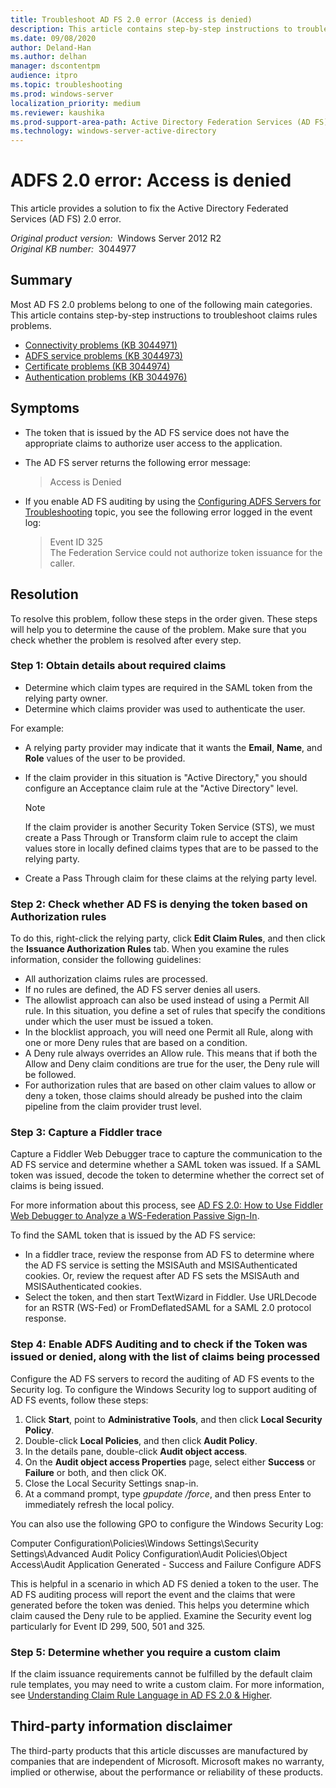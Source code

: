 ```yaml
---
title: Troubleshoot AD FS 2.0 error (Access is denied)
description: This article contains step-by-step instructions to troubleshoot claims rules problems.
ms.date: 09/08/2020
author: Deland-Han
ms.author: delhan
manager: dscontentpm
audience: itpro
ms.topic: troubleshooting
ms.prod: windows-server
localization_priority: medium
ms.reviewer: kaushika
ms.prod-support-area-path: Active Directory Federation Services (AD FS)
ms.technology: windows-server-active-directory
---
```

# ADFS 2.0 error: Access is denied

This article provides a solution to fix the Active Directory Federated Services (AD FS) 2.0 error.

_Original product version:_ &nbsp;Windows Server 2012 R2  
_Original KB number:_ &nbsp;3044977

## Summary

Most AD FS 2.0 problems belong to one of the following main categories. This article contains step-by-step instructions to troubleshoot claims rules problems.

- [Connectivity problems (KB 3044971)](this-page-cant-displayed.md)  
- [ADFS service problems (KB 3044973)](adfs-2-service-fails-to-start.md)  
- [Certificate problems (KB 3044974)](adfs-2-certificate-error-build-chain.md)  
- [Authentication problems (KB 3044976)](adfs-error-401-requested-resource-requires-authentication.md)  

## Symptoms

- The token that is issued by the AD FS service does not have the appropriate claims to authorize user access to the application.
- The AD FS server returns the following error message:

    > Access is Denied

- If you enable AD FS auditing by using the [Configuring ADFS Servers for Troubleshooting](/previous-versions/windows/it-pro/windows-server-2003/cc738766(v=ws.10)) topic, you see the following error logged in the event log:

    > Event ID 325  
    > The Federation Service could not authorize token issuance for the caller.

## Resolution

To resolve this problem, follow these steps in the order given. These steps will help you to determine the cause of the problem. Make sure that you check whether the problem is resolved after every step.

### Step 1: Obtain details about required claims

- Determine which claim types are required in the SAML token from the relying party owner.
- Determine which claims provider was used to authenticate the user.

For example:  

- A relying party provider may indicate that it wants the **Email**, **Name**, and **Role**  values of the user to be provided.
- If the claim provider in this situation is "Active Directory," you should configure an Acceptance claim rule at the "Active Directory" level.

    > [!NOTE]
    > If the claim provider is another Security Token Service (STS), we must create a Pass Through or Transform claim rule to accept the claim values store in locally defined claims types that are to be passed to the relying party.
- Create a Pass Through claim for these claims at the relying party level.

### Step 2: Check whether AD FS is denying the token based on Authorization rules

To do this, right-click the relying party, click **Edit Claim Rules**, and then click the **Issuance Authorization Rules** tab. When you examine the rules information, consider the following guidelines:  

- All authorization claims rules are processed.
- If no rules are defined, the AD FS server denies all users.
- The allowlist approach can also be used instead of using a Permit All rule. In this situation, you define a set of rules that specify the conditions under which the user must be issued a token.
- In the blocklist approach, you will need one Permit all Rule, along with one or more Deny rules that are based on a condition.
- A Deny rule always overrides an Allow rule. This means that if both the Allow and Deny claim conditions are true for the user, the Deny rule will be followed.
- For authorization rules that are based on other claim values to allow or deny a token, those claims should already be pushed into the claim pipeline from the claim provider trust level.

### Step 3: Capture a Fiddler trace

Capture a Fiddler Web Debugger trace to capture the communication to the AD FS service and determine whether a SAML token was issued. If a SAML token was issued, decode the token to determine whether the correct set of claims is being issued.

For more information about this process, see [AD FS 2.0: How to Use Fiddler Web Debugger to Analyze a WS-Federation Passive Sign-In](https://social.technet.microsoft.com/wiki/contents/articles/3286.ad-fs-2-0-how-to-use-fiddler-web-debugger-to-analyze-a-ws-federation-passive-sign-in.aspx).

To find the SAML token that is issued by the AD FS service:  

- In a fiddler trace, review the response from AD FS to determine where the AD FS service is setting the MSISAuth and MSISAuthenticated cookies. Or, review the request after AD FS sets the MSISAuth and MSISAuthenticated cookies.
- Select the token, and then start TextWizard in Fiddler. Use URLDecode for an RSTR (WS-Fed) or FromDeflatedSAML for a SAML 2.0 protocol response.

### Step 4: Enable ADFS Auditing and to check if the Token was issued or denied, along with the list of claims being processed

Configure the AD FS servers to record the auditing of AD FS events to the Security log. To configure the Windows Security log to support auditing of AD FS events, follow these steps:  

1. Click **Start**, point to **Administrative Tools**, and then click **Local Security Policy**.
2. Double-click **Local Policies**, and then click **Audit Policy**.
3. In the details pane, double-click **Audit object access**.
4. On the **Audit object access Properties** page, select either **Success** or **Failure** or both, and then click OK.
5. Close the Local Security Settings snap-in.
6. At a command prompt, type *gpupdate /force*, and then press Enter to immediately refresh the local policy.  

You can also use the following GPO to configure the Windows Security Log:

Computer Configuration\Policies\Windows Settings\Security Settings\Advanced Audit Policy Configuration\Audit Policies\Object Access\Audit Application Generated - Success and Failure Configure ADFS  

This is helpful in a scenario in which AD FS denied a token to the user. The AD FS auditing process will report the event and the claims that were generated before the token was denied. This helps you determine which claim caused the Deny rule to be applied. Examine the Security event log particularly for Event ID 299, 500, 501 and 325.  

### Step 5: Determine whether you require a custom claim

If the claim issuance requirements cannot be fulfilled by the default claim rule templates, you may need to write a custom claim. For more information, see [Understanding Claim Rule Language in AD FS 2.0 & Higher](https://social.technet.microsoft.com/wiki/contents/articles/4792.understanding-claim-rule-language-in-ad-fs-2-0-higher.aspx).

## Third-party information disclaimer

The third-party products that this article discusses are manufactured by companies that are independent of Microsoft. Microsoft makes no warranty, implied or otherwise, about the performance or reliability of these products.
